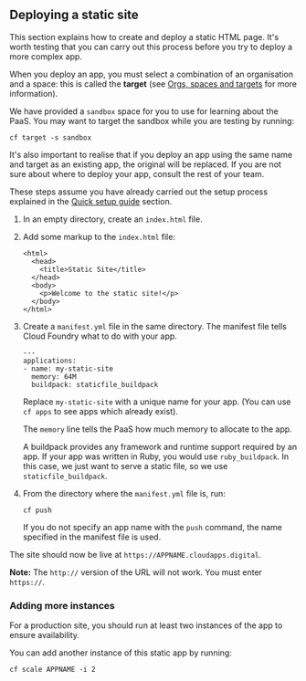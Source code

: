 ## Deploying a static site

This section explains how to create and deploy a static HTML page. It's
worth testing that you can carry out this process before you try to deploy a more complex app.

When you deploy an app, you must select a combination of an organisation and a space: this is called the **target** (see [Orgs, spaces and targets](/govuk_documentation_prototype/#orgs-spaces-and-targets) for more information).

We have provided a ``sandbox`` space for you to use for learning about the PaaS. You may want to target the sandbox while you are testing by running:

``cf target -s sandbox``

It's also important to realise that if you deploy an app using the same name and target as an existing app, the original will be replaced. If you are not sure about where to deploy your app, consult the rest of your team.

These steps assume you have already carried out the setup process explained in the [Quick setup guide](/govuk_documentation_prototype/#quick-setup-guide) section.

1. In an empty directory, create an `index.html` file.

2. Add some markup to the `index.html` file:

    ``` 
    <html>
      <head>
        <title>Static Site</title>
      </head>
      <body>
        <p>Welcome to the static site!</p>
      </body>
    </html>
    ```

3. Create a `manifest.yml` file in the same directory. The manifest file tells 
   Cloud Foundry what to do with your app.

    ```
    ---
    applications:
    - name: my-static-site
      memory: 64M
      buildpack: staticfile_buildpack
    ```
    
    Replace ``my-static-site`` with a unique name for your app. (You can use ``cf apps`` to see apps which already exist).

    The `memory` line tells the PaaS how much memory to allocate to the app.

    A buildpack provides any framework and runtime support required by an app. If your app was written in Ruby, you would use ``ruby_buildpack``. In this case, we just want to serve a static file, so we use ``staticfile_buildpack``.

4. From the directory where the `manifest.yml` file is, run:

    ``
    cf push
    ``
    
    If you do not specify an app name with the ``push`` command, the name  specified in the manifest file is used.

The site should now be live at `https://APPNAME.cloudapps.digital`.

**Note:** The `http://` version of the URL will not work. You must enter `https://`.


### Adding more instances

For a production site, you should run at least two instances of the app to ensure availability.

You can add another instance of this static app by running:

``cf scale APPNAME -i 2``

